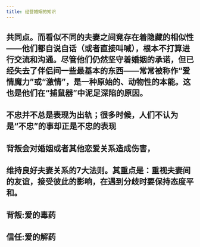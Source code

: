 ```yaml
---
title: 经营婚姻的知识
---
```


## 共同点。而看似不同的夫妻之间竟存在着隐藏的相似性——他们都自说自话（或者直接叫喊），根本不打算进行交流和沟通。尽管他们仍然坚守着婚姻的承诺，但已经失去了伴侣间一些最基本的东西——常常被称作“爱情魔力”或“激情”，是一种原始的、动物性的本能。这也是他们在“捕鼠器”中泥足深陷的原因。
## 不忠并不总是表现为出轨；很多时候，人们不认为是“不忠”的事却正是不忠的表现
## 背叛会对婚姻或者其他恋爱关系造成伤害，
## 维持良好夫妻关系的7大法则。其重点是：重视夫妻间的友谊，接受彼此的影响，在遇到分歧时要保持态度平和。
## 背叛:爱的毒药
## 信任:爱的解药
